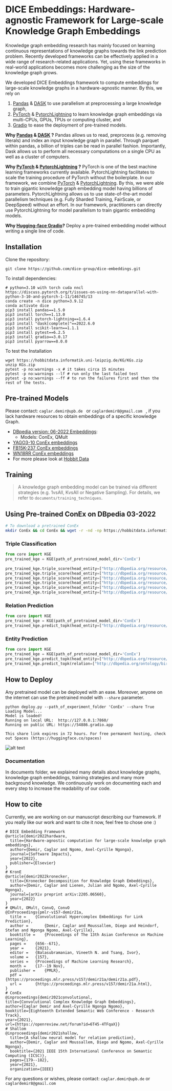 # DICE Embeddings: Hardware-agnostic Framework for Large-scale Knowledge Graph Embeddings

Knowledge graph embedding research has mainly focused on learning continuous representations of knowledge graphs towards the link prediction problem. 
Recently developed frameworks can be effectively applied in a wide range of research-related applications.
Yet, using these frameworks in real-world applications becomes more challenging as the size of the knowledge graph grows.

We developed DICE Embeddings framework to compute embeddings for large-scale knowledge graphs in a hardware-agnostic manner.
By this, we rely on
1. [Pandas](https://pandas.pydata.org/) & [DASK](https://dask.org/) to use parallelism at preprocessing a large knowledge graph,
2. [PyTorch](https://pytorch.org/) & [PytorchLightning](https://www.pytorchlightning.ai/) to learn knowledge graph embeddings via multi-CPUs, GPUs, TPUs or computing cluster, and
3. [Gradio](https://gradio.app/) to ease the deployment of pre-trained models.

**Why [Pandas](https://pandas.pydata.org/) & [DASK](https://dask.org/) ?**
Pandas allows us to read, preprocess (e.g. removing literals) and index an input knowledge graph in parallel.
Through parquet within pandas, a billion of triples can be read in parallel fashion. 
Importantly, Dask allows us to perform all necessary computations on a single CPU as well as a cluster of computers.

**Why [PyTorch](https://pytorch.org/) & [PytorchLightning](https://www.pytorchlightning.ai/) ?**
PyTorch is one of the best machine learning frameworks currently available.
PytorchLightning facilitates to scale the training procedure of PyTorch without the boilerplate.
In our framework, we combine [PyTorch](https://pytorch.org/) & [PytorchLightning](https://www.pytorchlightning.ai/).
By this, we were able to train gigantic knowledge graph embedding model having billions of parameters.
PytorchLightning allows us to use  state-of-the-art model parallelism techniques (e.g. Fully Sharded Training, FairScale, or DeepSpeed)
without an effort.
In our framework, practitioners can directly use PytorchLightning for model parallelism to train gigantic embedding models.

**Why [Hugging-face Gradio](https://huggingface.co/gradio)?**
Deploy a pre-trained embedding model without writing a single line of code.

## Installation
Clone the repository:
```
git clone https://github.com/dice-group/dice-embeddings.git
```
To install dependencies:
```
# python=3.10 with torch cuda nncl https://discuss.pytorch.org/t/issues-on-using-nn-dataparallel-with-python-3-10-and-pytorch-1-11/146745/13
conda create -n dice python=3.9.12
conda activate dice
pip3 install pandas==1.5.0
pip3 install torch==1.13.0 
pip3 install pytorch-lightning==1.6.4
pip3 install "dask[complete]"==2022.6.0
pip3 install scikit-learn==1.1.1
pip3 install pytest==6.2.5
pip3 install gradio==3.0.17
pip3 install pyarrow==8.0.0
```
To test the Installation
```
wget https://hobbitdata.informatik.uni-leipzig.de/KG/KGs.zip
unzip KGs.zip
pytest -p no:warnings -x # it takes circa 15 minutes
pytest -p no:warnings --lf # run only the last failed test
pytest -p no:warnings --ff # to run the failures first and then the rest of the tests.
```
## Pre-trained Models
Please contact:  ```caglar.demir@upb.de ``` or ```caglardemir8@gmail.com ``` , if you lack hardware resources to obtain embeddings of a specific knowledge Graph.
- [DBpedia version: 06-2022 Embeddings](https://hobbitdata.informatik.uni-leipzig.de/KGE/DBpediaQMultEmbeddings_03_07):
  - Models: ConEx, QMult
- [YAGO3-10 ConEx embeddings](https://hobbitdata.informatik.uni-leipzig.de/KGE/conex/YAGO3-10.zip)
- [FB15K-237 ConEx embeddings](https://hobbitdata.informatik.uni-leipzig.de/KGE/conex/FB15K-237.zip)
- [WN18RR ConEx embeddings](https://hobbitdata.informatik.uni-leipzig.de/KGE/conex/WN18RR.zip)
- For more please look at [Hobbit Data](https://hobbitdata.informatik.uni-leipzig.de/KGE/)

## Training 

> A knowledge graph embedding model can be trained via different strategies (e.g. 1vsAll, KvsAll or Negative Sampling). For details, we refer to `documents/training_techniques`.

## Using Pre-trained ConEx on DBpedia 03-2022
```bash
# To download a pretrained ConEx
mkdir ConEx && cd ConEx && wget -r -nd -np https://hobbitdata.informatik.uni-leipzig.de/KGE/DBpedia/ConEx/ && cd ..
```
### Triple Classification
```python
from core import KGE
pre_trained_kge = KGE(path_of_pretrained_model_dir='ConEx')
 
pre_trained_kge.triple_score(head_entity=["http://dbpedia.org/resource/Albert_Einstein"],relation=["http://dbpedia.org/ontology/birthPlace"],tail_entity=["http://dbpedia.org/resource/Ulm"]) # tensor([0.9309])
pre_trained_kge.triple_score(head_entity=["http://dbpedia.org/resource/Albert_Einstein"],relation=["http://dbpedia.org/ontology/birthPlace"],tail_entity=["http://dbpedia.org/resource/German_Empire"]) # tensor([0.9981])
pre_trained_kge.triple_score(head_entity=["http://dbpedia.org/resource/Albert_Einstein"],relation=["http://dbpedia.org/ontology/birthPlace"],tail_entity=["http://dbpedia.org/resource/Kingdom_of_Württemberg"]) # tensor([0.9994])
pre_trained_kge.triple_score(head_entity=["http://dbpedia.org/resource/Albert_Einstein"],relation=["http://dbpedia.org/ontology/birthPlace"],tail_entity=["http://dbpedia.org/resource/Germany"]) # tensor([0.9498])
pre_trained_kge.triple_score(head_entity=["http://dbpedia.org/resource/Albert_Einstein"],relation=["http://dbpedia.org/ontology/birthPlace"],tail_entity=["http://dbpedia.org/resource/France"]) # very low
pre_trained_kge.triple_score(head_entity=["http://dbpedia.org/resource/Albert_Einstein"],relation=["http://dbpedia.org/ontology/birthPlace"],tail_entity=["http://dbpedia.org/resource/Italy"]) # very low
```
### Relation Prediction
```python
from core import KGE
pre_trained_kge = KGE(path_of_pretrained_model_dir='ConEx')
pre_trained_kge.predict_topk(head_entity=["http://dbpedia.org/resource/Albert_Einstein"],tail_entity=["http://dbpedia.org/resource/Ulm"])
```

### Entity Prediction
```python
from core import KGE
pre_trained_kge = KGE(path_of_pretrained_model_dir='ConEx')
pre_trained_kge.predict_topk(head_entity=["http://dbpedia.org/resource/Albert_Einstein"],relation=["http://dbpedia.org/ontology/birthPlace"]) 
pre_trained_kge.predict_topk(relation=["http://dbpedia.org/ontology/birthPlace"],tail_entity=["http://dbpedia.org/resource/Albert_Einstein"]) 
```

## How to Deploy
Any pretrained model can be deployed with an ease. Moreover, anyone on the internet can use the pretrained model with ```--share``` parameter.
```
python deploy.py --path_of_experiment_folder 'ConEx' --share True
Loading Model...
Model is loaded!
Running on local URL:  http://127.0.0.1:7860/
Running on public URL: https://54886.gradio.app

This share link expires in 72 hours. For free permanent hosting, check out Spaces (https://huggingface.co/spaces)
```
![alt text](core/figures/deploy_qmult_family.png)
### Documentation
In documents folder, we explained many details about knowledge graphs, knowledge graph embeddings, training strategies and many more background knowledge.
We continuously work on documenting each and every step to increase the readability of our code.
## How to cite
Currently, we are working on our manuscript describing our framework. 
If you really like our work and want to cite it now, feel free to chose one :) 
```
# DICE Embedding Framework
@article{demir2022hardware,
  title={Hardware-agnostic computation for large-scale knowledge graph embeddings},
  author={Demir, Caglar and Ngomo, Axel-Cyrille Ngonga},
  journal={Software Impacts},
  year={2022},
  publisher={Elsevier}
}
# KronE
@article{demir2022kronecker,
  title={Kronecker Decomposition for Knowledge Graph Embeddings},
  author={Demir, Caglar and Lienen, Julian and Ngomo, Axel-Cyrille Ngonga},
  journal={arXiv preprint arXiv:2205.06560},
  year={2022}
}
# QMult, OMult, ConvQ, ConvO
@InProceedings{pmlr-v157-demir21a,
  title = 	 {Convolutional Hypercomplex Embeddings for Link Prediction},
  author =       {Demir, Caglar and Moussallem, Diego and Heindorf, Stefan and Ngonga Ngomo, Axel-Cyrille},
  booktitle = 	 {Proceedings of The 13th Asian Conference on Machine Learning},
  pages = 	 {656--671},
  year = 	 {2021},
  editor = 	 {Balasubramanian, Vineeth N. and Tsang, Ivor},
  volume = 	 {157},
  series = 	 {Proceedings of Machine Learning Research},
  month = 	 {17--19 Nov},
  publisher =    {PMLR},
  pdf = 	 {https://proceedings.mlr.press/v157/demir21a/demir21a.pdf},
  url = 	 {https://proceedings.mlr.press/v157/demir21a.html},
}
# ConEx
@inproceedings{demir2021convolutional,
title={Convolutional Complex Knowledge Graph Embeddings},
author={Caglar Demir and Axel-Cyrille Ngonga Ngomo},
booktitle={Eighteenth Extended Semantic Web Conference - Research Track},
year={2021},
url={https://openreview.net/forum?id=6T45-4TFqaX}}
# Shallom
@inproceedings{demir2021shallow,
  title={A shallow neural model for relation prediction},
  author={Demir, Caglar and Moussallem, Diego and Ngomo, Axel-Cyrille Ngonga},
  booktitle={2021 IEEE 15th International Conference on Semantic Computing (ICSC)},
  pages={179--182},
  year={2021},
  organization={IEEE}
```
For any questions or wishes, please contact:  ```caglar.demir@upb.de``` or ```caglardemir8@gmail.com```

